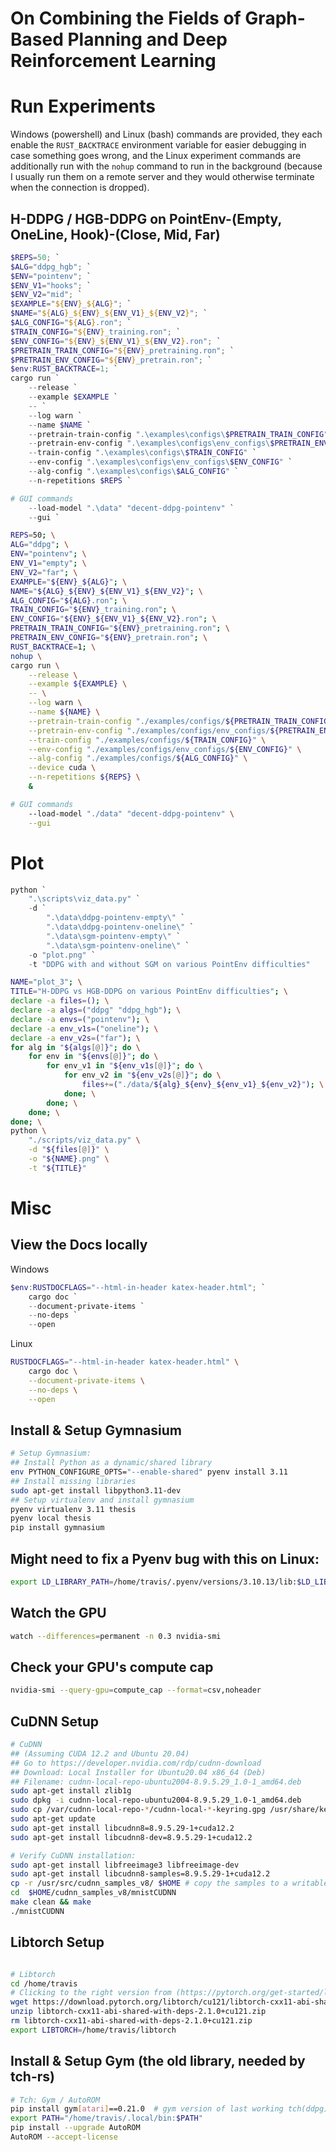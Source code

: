 # On Combining the Fields of Graph-Based Planning and Deep Reinforcement Learning


# Run Experiments

Windows (powershell) and Linux (bash) commands are provided,
they each enable the `RUST_BACKTRACE` environment variable for easier
debugging in case something goes wrong, and the Linux experiment commands are
additionally run with the `nohup` command to run in the background
(because I usually run them on a remote server and they would
otherwise terminate when the connection is dropped).


## H-DDPG / HGB-DDPG on PointEnv-(Empty, OneLine, Hook)-(Close, Mid, Far)

```powershell
$REPS=50; `
$ALG="ddpg_hgb"; `
$ENV="pointenv"; `
$ENV_V1="hooks"; `
$ENV_V2="mid"; `
$EXAMPLE="${ENV}_${ALG}"; `
$NAME="${ALG}_${ENV}_${ENV_V1}_${ENV_V2}"; `
$ALG_CONFIG="${ALG}.ron"; `
$TRAIN_CONFIG="${ENV}_training.ron"; `
$ENV_CONFIG="${ENV}_${ENV_V1}_${ENV_V2}.ron"; `
$PRETRAIN_TRAIN_CONFIG="${ENV}_pretraining.ron"; `
$PRETRAIN_ENV_CONFIG="${ENV}_pretrain.ron"; `
$env:RUST_BACKTRACE=1; `
cargo run `
    --release `
    --example $EXAMPLE `
    -- `
    --log warn `
    --name $NAME `
    --pretrain-train-config ".\examples\configs\$PRETRAIN_TRAIN_CONFIG" `
    --pretrain-env-config ".\examples\configs\env_configs\$PRETRAIN_ENV_CONFIG" `
    --train-config ".\examples\configs\$TRAIN_CONFIG" `
    --env-config ".\examples\configs\env_configs\$ENV_CONFIG" `
    --alg-config ".\examples\configs\$ALG_CONFIG" `
    --n-repetitions $REPS `
```
```powershell
# GUI commands
    --load-model ".\data" "decent-ddpg-pointenv" `
    --gui `
```
```bash
REPS=50; \
ALG="ddpg"; \
ENV="pointenv"; \
ENV_V1="empty"; \
ENV_V2="far"; \
EXAMPLE="${ENV}_${ALG}"; \
NAME="${ALG}_${ENV}_${ENV_V1}_${ENV_V2}"; \
ALG_CONFIG="${ALG}.ron"; \
TRAIN_CONFIG="${ENV}_training.ron"; \
ENV_CONFIG="${ENV}_${ENV_V1}_${ENV_V2}.ron"; \
PRETRAIN_TRAIN_CONFIG="${ENV}_pretraining.ron"; \
PRETRAIN_ENV_CONFIG="${ENV}_pretrain.ron"; \
RUST_BACKTRACE=1; \
nohup \
cargo run \
    --release \
    --example ${EXAMPLE} \
    -- \
    --log warn \
    --name ${NAME} \
    --pretrain-train-config "./examples/configs/${PRETRAIN_TRAIN_CONFIG}" \
    --pretrain-env-config "./examples/configs/env_configs/${PRETRAIN_ENV_CONFIG}" \
    --train-config "./examples/configs/${TRAIN_CONFIG}" \
    --env-config "./examples/configs/env_configs/${ENV_CONFIG}" \
    --alg-config "./examples/configs/${ALG_CONFIG}" \
    --device cuda \
    --n-repetitions ${REPS} \
    &
```
```bash
# GUI commands
    --load-model "./data" "decent-ddpg-pointenv" \
    --gui
```





# Plot

```powershell
python `
    ".\scripts\viz_data.py" `
    -d `
        ".\data\ddpg-pointenv-empty\" `
        ".\data\ddpg-pointenv-oneline\" `
        ".\data\sgm-pointenv-empty\" `
        ".\data\sgm-pointenv-oneline\" `
    -o "plot.png" `
    -t "DDPG with and without SGM on various PointEnv difficulties"
```
```bash
NAME="plot_3"; \
TITLE="H-DDPG vs HGB-DDPG on various PointEnv difficulties"; \
declare -a files=(); \
declare -a algs=("ddpg" "ddpg_hgb"); \
declare -a envs=("pointenv"); \
declare -a env_v1s=("oneline"); \
declare -a env_v2s=("far"); \
for alg in "${algs[@]}"; do \
    for env in "${envs[@]}"; do \
        for env_v1 in "${env_v1s[@]}"; do \
            for env_v2 in "${env_v2s[@]}"; do \
                files+=("./data/${alg}_${env}_${env_v1}_${env_v2}"); \
            done; \
        done; \
    done; \
done; \
python \
    "./scripts/viz_data.py" \
    -d "${files[@]}" \
    -o "${NAME}.png" \
    -t "${TITLE}"
```



# Misc

## View the Docs locally

Windows
```powershell
$env:RUSTDOCFLAGS="--html-in-header katex-header.html"; `
    cargo doc `
    --document-private-items `
    --no-deps `
    --open
```

Linux
```bash
RUSTDOCFLAGS="--html-in-header katex-header.html" \
    cargo doc \
    --document-private-items \
    --no-deps \
    --open
```


## Install & Setup Gymnasium

```bash
# Setup Gymnasium:
## Install Python as a dynamic/shared library
env PYTHON_CONFIGURE_OPTS="--enable-shared" pyenv install 3.11
## Install missing libraries
sudo apt-get install libpython3.11-dev
## Setup virtualenv and install gymnasium
pyenv virtualenv 3.11 thesis
pyenv local thesis
pip install gymnasium
```

## Might need to fix a Pyenv bug with this on Linux:

```bash
export LD_LIBRARY_PATH=/home/travis/.pyenv/versions/3.10.13/lib:$LD_LIBRARY_PATH
```

## Watch the GPU

```bash
watch --differences=permanent -n 0.3 nvidia-smi
```

## Check your GPU's compute cap
```bash
nvidia-smi --query-gpu=compute_cap --format=csv,noheader
```

## CuDNN Setup
```bash
# CuDNN
## (Assuming CUDA 12.2 and Ubuntu 20.04)
## Go to https://developer.nvidia.com/rdp/cudnn-download
## Download: Local Installer for Ubuntu20.04 x86_64 (Deb)
## Filename: cudnn-local-repo-ubuntu2004-8.9.5.29_1.0-1_amd64.deb
sudo apt-get install zlib1g
sudo dpkg -i cudnn-local-repo-ubuntu2004-8.9.5.29_1.0-1_amd64.deb
sudo cp /var/cudnn-local-repo-*/cudnn-local-*-keyring.gpg /usr/share/keyrings/
sudo apt-get update
sudo apt-get install libcudnn8=8.9.5.29-1+cuda12.2
sudo apt-get install libcudnn8-dev=8.9.5.29-1+cuda12.2

# Verify CuDNN installation:
sudo apt-get install libfreeimage3 libfreeimage-dev
sudo apt-get install libcudnn8-samples=8.9.5.29-1+cuda12.2
cp -r /usr/src/cudnn_samples_v8/ $HOME # copy the samples to a writable path
cd  $HOME/cudnn_samples_v8/mnistCUDNN
make clean && make
./mnistCUDNN
```


## Libtorch Setup
```bash

# Libtorch
cd /home/travis
# Clicking to the right version from (https://pytorch.org/get-started/locally/): linux, libtorch, C++, cuda 12.1
wget https://download.pytorch.org/libtorch/cu121/libtorch-cxx11-abi-shared-with-deps-2.1.0%2Bcu121.zip
unzip libtorch-cxx11-abi-shared-with-deps-2.1.0+cu121.zip
rm libtorch-cxx11-abi-shared-with-deps-2.1.0+cu121.zip
export LIBTORCH=/home/travis/libtorch
```

## Install & Setup Gym (the old library, needed by tch-rs)
```bash
# Tch: Gym / AutoROM
pip install gym[atari]==0.21.0  # gym version of last working tch(ddpg) commit Feb 3. 2022 (tch: #453)
export PATH="/home/travis/.local/bin:$PATH"
pip install --upgrade AutoROM
AutoROM --accept-license
```
